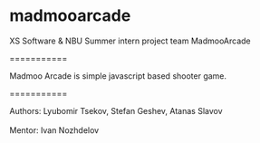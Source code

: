 madmooarcade
============

XS Software & NBU Summer intern project team MadmooArcade

===========

Madmoo Arcade is simple javascript based shooter game. 

===========

Authors: Lyubomir Tsekov, Stefan Geshev, Atanas Slavov <br>  
Mentor: Ivan Nozhdelov
